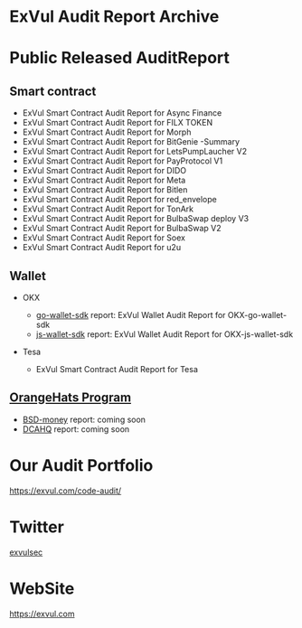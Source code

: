 # ExVul Audit Report Archive

# Public Released AuditReport

## Smart contract 
- ExVul Smart Contract Audit Report for Async Finance
- ExVul Smart Contract Audit Report for FILX TOKEN
- ExVul Smart Contract Audit Report for Morph
- ExVul Smart Contract Audit Report for BitGenie -Summary
- ExVul Smart Contract Audit Report for LetsPumpLaucher V2
- ExVul Smart Contract Audit Report for PayProtocol V1                         
- ExVul Smart Contract Audit Report for DIDO
- ExVul Smart Contract Audit Report for Meta
- ExVul Smart Contract Audit Report for Bitlen
- ExVul Smart Contract Audit Report for red_envelope
- ExVul Smart Contract Audit Report for TonArk
- ExVul Smart Contract Audit Report for BulbaSwap deploy V3
- ExVul Smart Contract Audit Report for BulbaSwap V2
- ExVul Smart Contract Audit Report for Soex
- ExVul Smart Contract Audit Report for u2u

## Wallet

- OKX
  - [go-wallet-sdk](https://github.com/okx/go-wallet-sdk) report: ExVul Wallet Audit Report for OKX-go-wallet-sdk
  - [js-wallet-sdk](https://github.com/okx/js-wallet-sdk) report: ExVul Wallet Audit Report for OKX-js-wallet-sdk

- Tesa
  - ExVul Smart Contract Audit Report for Tesa

## [OrangeHats Program](https://x.com/Stacks/status/1798369770082881912)
- [BSD-money](https://www.bsd.money/) report: coming soon
- [DCAHQ](https://www.dcahq.com/) report: coming soon

# Our Audit Portfolio

https://exvul.com/code-audit/


# Twitter
  [exvulsec](https://x.com/EXVULSEC)

# WebSite
  https://exvul.com
